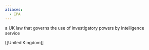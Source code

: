 ```yaml
---
aliases:
  - IPA
---
```

a UK law that governs the use of investigatory powers by intelligence service

[[United Kingdom]]